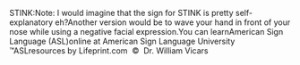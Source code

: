 STINK:Note: I would imagine that the sign for STINK is pretty 
			self-explanatory eh?Another version would be to wave your hand in front of your nose 
			while using a negative facial expression.You can learnAmerican 
		Sign Language (ASL)online at American Sign Language University ™ASLresources 
		by Lifeprint.com  ©  Dr. William Vicars